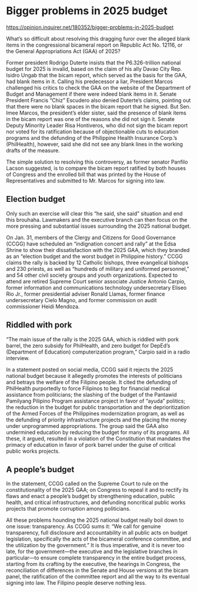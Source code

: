 # Bigger problems in 2025 budget

https://opinion.inquirer.net/180352/bigger-problems-in-2025-budget



What’s so difficult about resolving this dragging furor over the alleged blank items in the congressional bicameral report on Republic Act No. 12116, or the General Appropriations Act (GAA) of 2025?

Former president Rodrigo Duterte insists that the P6.326-trillion national budget for 2025 is invalid, based on the claim of his ally Davao City Rep. Isidro Ungab that the bicam report, which served as the basis for the GAA, had blank items in it. Calling his predecessor a liar, President Marcos challenged his critics to check the GAA on the website of the Department of Budget and Management if there were indeed blank items in it. Senate President Francis “Chiz” Escudero also denied Duterte’s claims, pointing out that there were no blank spaces in the bicam report that he signed. But Sen. Imee Marcos, the president’s elder sister, said the presence of blank items in the bicam report was one of the reasons she did not sign it. Senate Deputy Minority Leader Risa Hontiveros, who did not sign the bicam report nor voted for its ratification because of objectionable cuts to education programs and the defunding of the Philippine Health Insurance Corp.’s (PhilHealth), however, said she did not see any blank lines in the working drafts of the measure.

The simple solution to resolving this controversy, as former senator Panfilo Lacson suggested, is to compare the bicam report ratified by both houses of Congress and the enrolled bill that was printed by the House of Representatives and submitted to Mr. Marcos for signing into law.



##  Election budget



Only such an exercise will clear this “he said, she said” situation and end this brouhaha. Lawmakers and the executive branch can then focus on the more pressing and substantial issues surrounding the 2025 national budget.

On Jan. 31, members of the Clergy and Citizens for Good Governance (CCGG) have scheduled an “indignation concert and rally” at the Edsa Shrine to show their dissatisfaction with the 2025 GAA, which they branded as an “election budget and the worst budget in Philippine history.” CCGG claims the rally is backed by 12 Catholic bishops, three evangelical bishops and 230 priests, as well as “hundreds of military and uniformed personnel,” and 54 other civil society groups and youth organizations. Expected to attend are retired Supreme Court senior associate Justice Antonio Carpio, former information and communications technology undersecretary Eliseo Rio Jr., former presidential adviser Ronald Llamas, former finance undersecretary Cielo Magno, and former commission on audit commissioner Heidi Mendoza.



##  Riddled with pork



“The main issue of the rally is the 2025 GAA, which is riddled with pork barrel, the zero subsidy for PhilHealth, and zero budget for DepEd’s (Department of Education) computerization program,” Carpio said in a radio interview.

In a statement posted on social media, CCGG said it rejects the 2025 national budget because it allegedly promotes the interests of politicians and betrays the welfare of the Filipino people. It cited the defunding of PhilHealth purportedly to force Filipinos to beg for financial medical assistance from politicians; the slashing of the budget of the Pantawid Pamilyang Pilipino Program assistance project in favor of “ayuda” politics; the reduction in the budget for public transportation and the deprioritization of the Armed Forces of the Philippines modernization program, as well as the defunding of priority infrastructure projects and the placing the money under unprogrammed appropriations. The group said the GAA also undermined education by reducing the budget for many of its programs. All these, it argued, resulted in a violation of the Constitution that mandates the primacy of education in favor of pork barrel under the guise of critical public works projects.



##  A people’s budget



In the statement, CCGG called on the Supreme Court to rule on the constitutionality of the 2025 GAA; on Congress to repeal it and to rectify its flaws and enact a people’s budget by strengthening education, public health, and critical infrastructures, and defunding noncritical public works projects that promote corruption among politicians.

All these problems hounding the 2025 national budget really boil down to one issue: transparency. As CCGG sums it: “We call for genuine transparency, full disclosure and accountability in all public acts on budget legislation, specifically the acts of the bicameral conference committee, and the utilization by the government.” It is thus imperative, and it is never too late, for the government—the executive and the legislative branches in particular—to ensure complete transparency in the entire budget process, starting from its crafting by the executive, the hearings in Congress, the reconciliation of differences in the Senate and House versions at the bicam panel, the ratification of the committee report and all the way to its eventual signing into law. The Filipino people deserve nothing less.